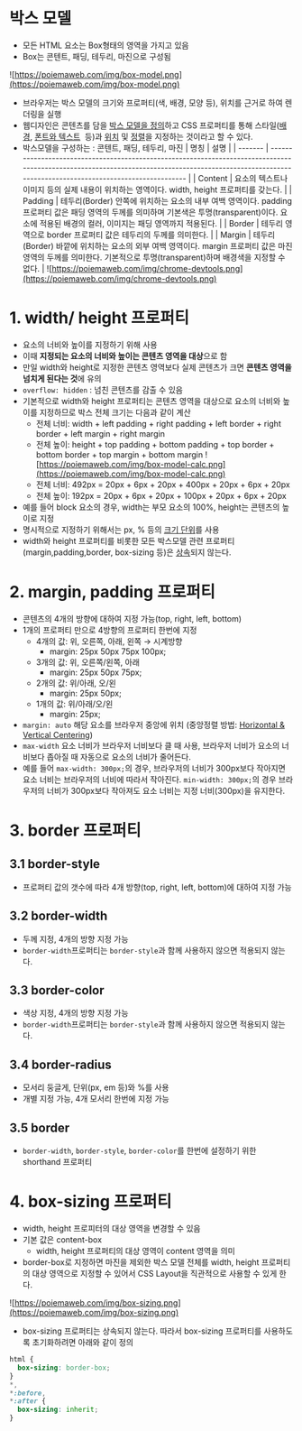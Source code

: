 # 박스 모델

- 모든 HTML 요소는 Box형태의 영역을 가지고 있음
- Box는 콘텐트, 패딩, 테두리, 마진으로 구성됨

![https://poiemaweb.com/img/box-model.png](https://poiemaweb.com/img/box-model.png)

- 브라우저는 박스 모델의 크기와 프로퍼티(색, 배경, 모양 등), 위치를 근거로 하여 렌더링을 실행
- 웹디자인은 콘텐츠를 담을 [박스 모델을 정의](https://poiemaweb.com/css3-display#1-display-%ED%94%84%EB%A1%9C%ED%8D%BC%ED%8B%B0)하고 CSS 프로퍼티를 통해 스타일([배경](https://poiemaweb.com/css3-background), [폰트와 텍스트](https://poiemaweb.com/css3-font-text)
   등)과 [위치](https://poiemaweb.com/css3-position) 및 [정렬](https://poiemaweb.com/css3-float)을 지정하는 것이라고 할 수 있다.
- 박스모델을 구성하는 : 콘텐트, 패딩, 테두리, 마진
  | 명칭 | 설명 |
  | ------- | ------------------------------------------------------------------------------------------------------------------------------------------------------------------------------------------------------- |
  | Content | 요소의 텍스트나 이미지 등의 실제 내용이 위치하는 영역이다. width, height 프로퍼티를 갖는다. |
  | Padding | 테두리(Border) 안쪽에 위치하는 요소의 내부 여백 영역이다. padding 프로퍼티 값은 패딩 영역의 두께를 의미하며 기본색은 투명(transparent)이다. 요소에 적용된 배경의 컬러, 이미지는 패딩 영역까지 적용된다. |
  | Border | 테두리 영역으로 border 프로퍼티 값은 테두리의 두께를 의미한다. |
  | Margin | 테두리(Border) 바깥에 위치하는 요소의 외부 여백 영역이다. margin 프로퍼티 값은 마진 영역의 두께를 의미한다. 기본적으로 투명(transparent)하며 배경색을 지정할 수 없다. |
  ![https://poiemaweb.com/img/chrome-devtools.png](https://poiemaweb.com/img/chrome-devtools.png)

# 1. width/ height 프로퍼티

- 요소의 너비와 높이를 지정하기 위해 사용
- 이때 **지정되는 요소의 너비와 높이는 콘텐츠 영역을 대상**으로 함
- 만일 width와 height로 지정한 콘텐츠 영역보다 실제 콘텐츠가 크면 **콘텐츠 영역을 넘치게 된다는 것**에 유의
- `overflow: hidden` : 넘친 콘텐츠를 감출 수 있음
- 기본적으로 width와 height 프로퍼티는 콘텐츠 영역을 대상으로 요소의 너비와 높이를 지정하므로 박스 전체 크기는 다음과 같이 계산
  - 전체 너비: width + left padding + right padding + left border + right border + left margin + right margin
  - 전체 높이: height + top padding + bottom padding + top border + bottom border + top margin + bottom margin
    ![https://poiemaweb.com/img/box-model-calc.png](https://poiemaweb.com/img/box-model-calc.png)
  - 전체 너비: 492px = 20px + 6px + 20px + 400px + 20px + 6px + 20px
  - 전체 높이: 192px = 20px + 6px + 20px + 100px + 20px + 6px + 20px
- 예를 들어 block 요소의 경우, width는 부모 요소의 100%, height는 콘텐츠의 높이로 지정
- 명시적으로 지정하기 위해서는 px, % 등의 [크기 단위](https://poiemaweb.com/css3-units#section-1)를 사용
- width와 height 프로퍼티를 비롯한 모든 박스모델 관련 프로퍼티 (margin,padding,border, box-sizing 등)은 [상속](https://poiemaweb.com/css3-inheritance-cascading)되지 않는다.

# 2. margin, padding 프로퍼티

- 콘텐츠의 4개의 방향에 대하여 지정 가능(top, right, left, bottom)
- 1개의 프로퍼티 만으로 4방향의 프로퍼티 한번에 지정
  - 4개의 값: 위, 오른쪽, 아래, 왼쪽 → 시계방향
    - margin: 25px 50px 75px 100px;
  - 3개의 값: 위, 오른쪽/왼쪽, 아래
    - margin: 25px 50px 75px;
  - 2개의 값: 위/아래, 오/왼
    - margin: 25px 50px;
  - 1개의 값: 위/아래/오/왼
    - margin: 25px;
- `margin: auto` 해당 요소를 브라우저 중앙에 위치 (중앙정렬 방법: [Horizontal & Vertical Centering](https://poiemaweb.com/snippet-centering))
- `max-width` 요소 너비가 브라우저 너비보다 클 때 사용, 브라우저 너비가 요소의 너비보다 좁아질 때 자동으로 요소의 너비가 줄어든다.
- 예를 들어 `max-width: 300px;`의 경우, 브라우저의 너비가 300px보다 작아지면 요소 너비는 브라우저의 너비에 따라서 작아진다. `min-width: 300px;`의 경우 브라우저의 너비가 300px보다 작아져도 요소 너비는 지정 너비(300px)을 유지한다.

# 3. border 프로퍼티

## 3.1 border-style

- 프로퍼티 값의 갯수에 따라 4개 방향(top, right, left, bottom)에 대하여 지정 가능

## 3.2 border-width

- 두께 지정, 4개의 방향 지정 가능
- `border-width`프로퍼티는 `border-style`과 함께 사용하지 않으면 적용되지 않는다.

## 3.3 border-color

- 색상 지정, 4개의 방향 지정 가능
- `border-width`프로퍼티는 `border-style`과 함께 사용하지 않으면 적용되지 않는다.

## 3.4 border-radius

- 모서리 둥글게, 단위(px, em 등)와 %를 사용
- 개별 지정 가능, 4개 모서리 한번에 지정 가능

## 3.5 border

- `border-width`, `border-style`, `border-color`를 한번에 설정하기 위한 shorthand 프로퍼티

# 4. box-sizing 프로퍼티

- width, height 프로피터의 대상 영역을 변경할 수 있음
- 기본 값은 content-box
  - width, height 프로퍼티의 대상 영역이 content 영역을 의미
- border-box로 지정하면 마진을 제외한 박스 모델 전체를 width, height 프로퍼티의 대상 영역으로 지정할 수 있어서 CSS Layout을 직관적으로 사용할 수 있게 한다.

![https://poiemaweb.com/img/box-sizing.png](https://poiemaweb.com/img/box-sizing.png)

- box-sizing 프로퍼티는 상속되지 않는다. 따라서 box-sizing 프로퍼티를 사용하도록 초기화하려면 아래와 같이 정의

```css
html {
  box-sizing: border-box;
}
*,
*:before,
*:after {
  box-sizing: inherit;
}
```
